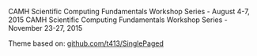 CAMH Scientific Computing Fundamentals Workshop Series - August 4-7, 2015
CAMH Scientific Computing Fundamentals Workshop Series - November 23-27, 2015

Theme based on: 
[github.com/t413/SinglePaged](https://github.com/t413/SinglePaged)
